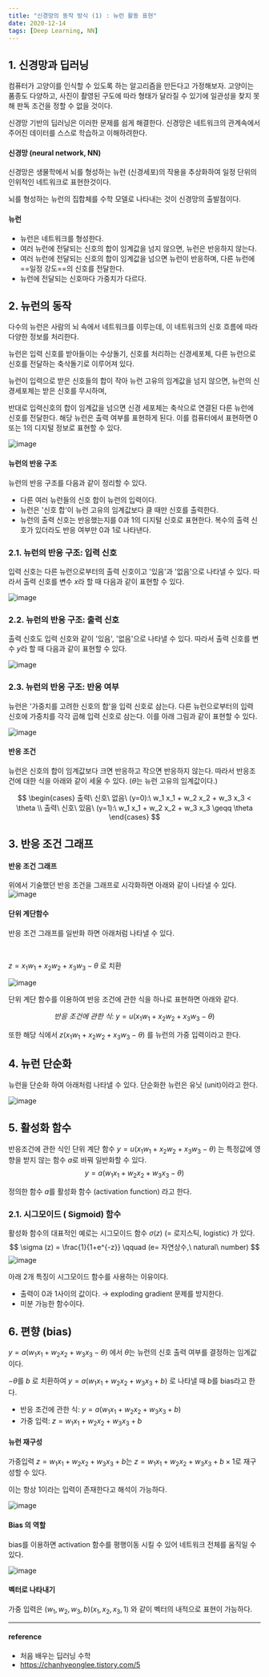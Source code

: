 ```yaml
---
title: "신경망의 동작 방식 (1) : 뉴런 활동 표현"
date: 2020-12-14
tags: [Deep Learning, NN]
---
```




## 1. 신경망과 딥러닝



컴퓨터가 고양이를 인식할 수 있도록 하는 알고리즘을 만든다고 가정해보자. 고양이는 품종도 다양하고, 사진이 촬영된 구도에 따라 형태가 달라질 수 있기에 일관성을 찾지 못해 판독 조건을 정할 수 없을 것이다. 

 신경망 기반의 딥러닝은 이러한 문제를 쉽게 해결한다. 신경망은 네트워크의 관계속에서 주어진 데이터를 스스로 학습하고 이해하려한다. 




#### 신경망 (neural network, NN)

신경망은 생물학에서 뇌를 형성하는 뉴런 (신경세포)의 작용을 추상화하여 일정 단위의 인위적인 네트워크로 표현한것이다.

뇌를 형성하는 뉴런의 집합체를 수학 모델로 나타내는 것이 신경망의 출발점이다. 



#### 뉴런 

- 뉴런은 네트워크를 형성한다.
- 여러 뉴런에 전달되는 신호의 합이 임계값을 넘지 않으면, 뉴런은 반응하지 않는다.
- 여러 뉴런에 전달되는 신호의 합이 임계값을 넘으면 뉴런이 반응하며, 다른 뉴런에 ==일정 강도==의 신호를 전달한다.
- 뉴런에 전달되는 신호마다 가중치가 다르다.



## 2. 뉴런의 동작

다수의 뉴런은 사람의 뇌 속에서 네트워크를 이루는데, 이 네트워크의 신호 흐름에 따라 다양한 정보를 처리한다.

뉴런은 입력 신호를 받아들이는 수상돌기, 신호를 처리하는 신경세포체, 다른 뉴런으로 신호를 전달하는 축삭돌기로 이루어져 있다. 

뉴런이 입력으로 받은 신호들의 합이 작아 뉴런 고유의 임계값을 넘지 않으면, 뉴런의 신경세포체는 받은 신호를 무시하며, 

반대로 입력신호의 합이 임계값을 넘으면 신경 세포체는 축삭으로 연결된 다른 뉴런에 신호를 전달한다. 해당 뉴런은 출력 여부를 표현하게 된다. 이를 컴퓨터에서 표현하면 0 또는 1의 디지털 정보로 표현할 수 있다.

![image](1.png)




#### 뉴런의 반응 구조

뉴런의 반응 구조를 다음과 같이 정리할 수 있다.

- 다른 여러 뉴런들의 신호 합이 뉴런의 입력이다.
- 뉴런은 '신호 합'이 뉴런 고유의 임계값보다 클 때만 신호를 출력한다.
- 뉴런의 출력 신호는 반응했는지를 0과 1의 디지털 신호로 표현한다. 복수의 출력 신호가 있더라도 반응 여부만 0과 1로 나타낸다.



### 2.1. 뉴런의 반응 구조: 입력 신호

입력 신호는 다른 뉴런으로부터의 출력 신호이고 '있음'과 '없음'으로 나타낼 수 있다. 따라서 출력 신호를 변수 $x$라 할 때 다음과 같이 표현할 수 있다.

![image](2.png)




### 2.2. 뉴런의 반응 구조: 출력 신호

출력 신호도 입력 신호와 같이 '있음', '없음'으로 나타낼 수 있다. 따라서 출력 신호를 변수 $y$라 할 때 다음과 같이 표현할 수 있다.

![image](3.png)


### 2.3. 뉴런의 반응 구조: 반응 여부

뉴런은 '가중치를 고려한 신호의 합'을 입력 신호로 삼는다. 다른 뉴런으로부터의 입력 신호에 가중치를 각각 곱해 입력 신호로 삼는다. 이를 아래 그림과 같이 표현할 수 있다.

![image](4.png)


#### 반응 조건

뉴런은 신호의 합이 임계값보다 크면 반응하고 작으면 반응하지 않는다. 따라서 반응조건에 대한 식을 아래와 같이 세울 수 있다. ($\theta$는 뉴런 고유의 임계값이다.)

$$
\begin{cases}
출력\ 신호\ 없음\ (y=0):\  w_1 x_1 + w_2 x_2 + w_3 x_3 < \theta \\
출력\ 신호\ 있음\ (y=1):\ w_1 x_1 + w_2 x_2 + w_3 x_3 \geqq \theta
\end{cases}
$$


## 3. 반응 조건 그래프



#### 반응 조건 그래프

위에서 기술했던 반응 조건을 그래프로 시각화하면 아래와 같이 나타낼 수 있다.
![image](./5.png)



#### 단위 계단함수



반응 조건 그래프를 일반화 하면 아래처럼 나타낼 수 있다.

<br>

$z = x_1w_1 + x_2w_2 + x_3w_3 - \theta$ 로 치환

![image](6.png)


단위 계단 함수를 이용하여 반응 조건에 관한 식을 하나로 표현하면 아래와 같다.

$$ 반응\ 조건에\ 관한\ 식:\ y = u(x_1w_1 + x_2w_2 + x_3w_3 - \theta)    $$



또한 해당 식에서 $z (x_1w_1 + x_2w_2 + x_3w_3 - \theta)$ 를 뉴런의 가중 입력이라고 한다.



## 4. 뉴런 단순화

뉴런을 단순화 하여 아래처럼 나타낼 수 있다. 단순화한 뉴런은 유닛 (unit)이라고 한다.

![image](7.png)



## 5. 활성화 함수

반응조건에 관한 식인 단위 계단 함수 $y = u(x_1w_1 + x_2w_2 + x_3w_3 - \theta)$ 는 특정값에 영향을 받지 않는 함수 $a$로 바꿔 일반화할 수 있다.
$$
y = a(w_1x_1 + w_2x_2 + w_3x_3 - \theta)
$$


정의한 함수 $a$를 활성화 함수 (activation function) 라고 한다. 



### 2.1. 시그모이드 ( Sigmoid) 함수 

활성화 함수의 대표적인 예로는 시그모이드 함수 $\sigma(z)$ (= 로지스틱, logistic) 가 있다.
$$
\sigma (z) = \frac{1}{1+e^{-z}} \qquad (e= 자연상수,\ natural\ number)
$$
![image](./8.png)



아래 2개 특징이 시그모이드 함수를 사용하는 이유이다.

- 출력이 0과 1사이의 값이다. → exploding gradient 문제를 방지한다.
- 미분 가능한 함수이다.



## 6. 편향 (bias)

$y = a(w_1x_1 + w_2x_2 + w_3x_3 - \theta)$ 에서 $\theta$는 뉴런의 신호 출력 여부를 결정하는 임계값이다. 

$-\theta$를 $b$ 로 치환하여 $y = a(w_1x_1 + w_2x_2 + w_3x_3 + b)$ 로 나타낼 때 $b$를 bias라고 한다.

- 반응 조건에 관한 식: $y = a(w_1x_1 + w_2x_2 + w_3x_3 + b)$
- 가중 입력: $z = w_1x_1 + w_2x_2 + w_3x_3 + b$

  

#### 뉴런 재구성

가중입력  $z = w_1x_1 + w_2x_2 + w_3x_3 + b$는  $z = w_1x_1 + w_2x_2 + w_3x_3 + b\times1$로 재구성할 수 있다.

이는 항상 1이라는 입력이 존재한다고 해석이 가능하다.

![image](9.png)



#### Bias 의 역할

bias를 이용하면  activation 함수를 평행이동 시킬 수 있어 네트워크 전체를 움직일 수 있다. 

![image](10.png)



#### 벡터로 나타내기

가중 입력은  $(w_1, w_2, w_3, b)(x_1, x_2, x_3, 1)$ 와 같이 벡터의 내적으로 표현이 가능하다. 







-----
#### reference

- 처음 배우는 딥러닝 수학
- https://chanhyeonglee.tistory.com/5

